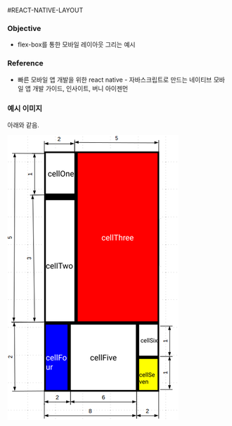 #REACT-NATIVE-LAYOUT

### Objective
* flex-box를 통한 모바일 레이아웃 그리는 예시

### Reference
* 빠른 모바일 앱 개발을 위한 react native - 자바스크립트로 만드는 네이티브 모바일 앱 개발 가이드, 인사이트, 버니 아이젠먼


### 예시 이미지

아래와 같음.

![img](./assets/layout.png)
